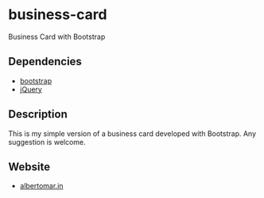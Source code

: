 # business-card
Business Card with Bootstrap

Dependencies
------------

* [bootstrap](https://github.com/twbs/bootstrap)
* [jQuery](https://github.com/jquery/jquery)

Description
-----------

This is my simple version of a business card developed with Bootstrap. Any suggestion is welcome.

Website
-------
* [albertomar.in](http://albertomar.in)
